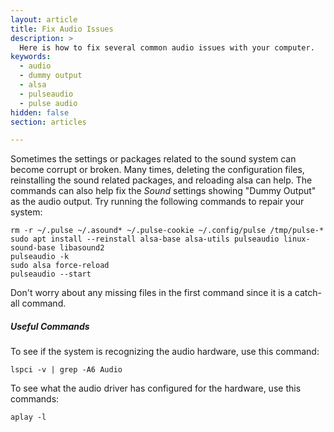 ```yaml
---
layout: article
title: Fix Audio Issues
description: >
  Here is how to fix several common audio issues with your computer.
keywords:
  - audio
  - dummy output
  - alsa
  - pulseaudio
  - pulse audio
hidden: false
section: articles

---
```


Sometimes the settings or packages related to the sound system can become corrupt or broken.  Many times, deleting the configuration files, reinstalling the sound related packages, and reloading alsa can help.  The commands can also help fix the _Sound_ settings showing "Dummy Output" as the audio output.  Try running the following commands to repair your system:

```
rm -r ~/.pulse ~/.asound* ~/.pulse-cookie ~/.config/pulse /tmp/pulse-*
sudo apt install --reinstall alsa-base alsa-utils pulseaudio linux-sound-base libasound2
pulseaudio -k
sudo alsa force-reload
pulseaudio --start
```

Don't worry about any missing files in the first command since it is a catch-all command.

##### Useful Commands

To see if the system is recognizing the audio hardware, use this command:

`lspci -v | grep -A6 Audio`

To see what the audio driver has configured for the hardware, use this commands:

`aplay -l`
